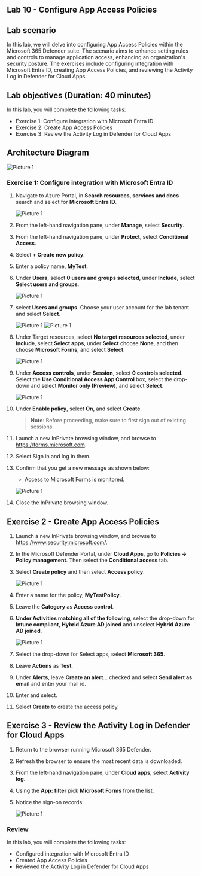 ## Lab 10 - Configure App Access Policies 

## Lab scenario

In this lab, we will delve into configuring App Access Policies within the Microsoft 365 Defender suite. The scenario aims to enhance setting rules and controls to manage application access, enhancing an organization's security posture. The exercises include configuring integration with Microsoft Entra ID, creating App Access Policies, and reviewing the Activity Log in Defender for Cloud Apps. 

## Lab objectives (Duration: 40 minutes)

In this lab, you will complete the following tasks:

- Exercise 1: Configure integration with Microsoft Entra ID
- Exercise 2: Create App Access Policies
- Exercise 3: Review the Activity Log in Defender for Cloud Apps

## Architecture Diagram

   ![Picture 1](../Media/lab10-arch.png)

### Exercise 1: Configure integration with Microsoft Entra ID

1. Navigate to Azure Portal, in **Search resources, services and docs** search and select for **Microsoft Entra ID**.

   ![Picture 1](../Media/image_41.png)

1. From the left-hand navigation pane, under **Manage**, select **Security**.

1. From the left-hand navigation pane, under **Protect**, select **Conditional Access**.

1. Select **+ Create new policy**.

1. Enter a policy name, **MyTest**.

1. Under **Users**, select **0 users and groups selected**, under **Include**, select **Select users and groups**.

   ![Picture 1](../Media/image_43.png)

1. select **Users and groups**.
Choose your user account for the lab tenant and select **Select**.

   ![Picture 1](../Media/image_45.png)
   ![Picture 1](../Media/image_44.png)

1. Under Target resources, select **No target resources selected**, under **Include**, select **Select apps**, under **Select** choose **None**, and then choose **Microsoft Forms**, and select **Select**.

   ![Picture 1](../Media/image_46.png)

1.  Under **Access controls**, under **Session**, select **0 controls selected**. Select the **Use Conditional Access App Control** box, select the drop-down and select **Monitor only (Preview)**, and select **Select**.

    ![Picture 1](../Media/image_47.png)

1. Under **Enable policy**, select **On**, and select **Create**.

   >**Note**: Before proceeding, make sure to first sign out of existing sessions.

1. Launch a new InPrivate browsing window, and browse to https://forms.microsoft.com.

1. Select Sign in and log in them.

1. Confirm that you get a new message as shown below:

    - Access to Microsoft Forms is monitored.

   ![Picture 1](../Media/image_49.png)

1. Close the InPrivate browsing window.

## Exercise 2 - Create App Access Policies

1. Launch a new InPrivate browsing window, and browse to https://www.security.microsoft.com/.

1. In the Microsoft Defender Portal, under **Cloud Apps**, go to **Policies -> Policy management**. Then select the **Conditional access** tab.

1. Select **Create policy** and then select **Access policy**.

   ![Picture 1](../Media/accesspolicy1.png)

1. Enter a name for the policy, **MyTestPolicy**.

1. Leave the **Category** as **Access control**.

1. **Under Activities matching all of the following**, select the drop-down for **Intune compliant**, **Hybrid Azure AD joined** and unselect **Hybrid Azure AD joined**.

   ![Picture 1](../Media/image_48.png)

1. Select the drop-down for Select apps, select **Microsoft 365**.

1. Leave **Actions** as **Test**.

1. Under **Alerts**, leave **Create an alert**... checked and select **Send alert as email** and enter your mail id.

1. Enter and select.

1. Select **Create** to create the access policy.

## Exercise 3 - Review the Activity Log in Defender for Cloud Apps

1. Return to the browser running Microsoft 365 Defender.

2. Refresh the browser to ensure the most recent data is downloaded.

3. From the left-hand navigation pane, under **Cloud apps**, select **Activity log**.

4. Using the **App: filter** pick **Microsoft Forms** from the list.

5. Notice the sign-on records.

   ![Picture 1](../Media/image_50.png)

### Review

In this lab, you will complete the following tasks:

- Configured integration with Microsoft Entra ID
- Created App Access Policies
- Reviewed the Activity Log in Defender for Cloud Apps

